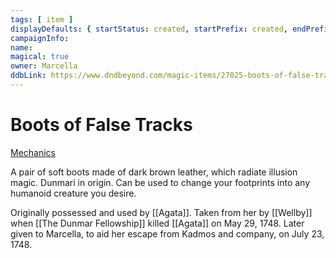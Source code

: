 ```yaml
---
tags: [ item ]
displayDefaults: { startStatus: created, startPrefix: created, endPrefix: destroyed,   endStatus: destroyed }
campaignInfo: 
name: 
magical: true
owner: Marcella
ddbLink: https://www.dndbeyond.com/magic-items/27025-boots-of-false-tracks
---
```

# Boots of False Tracks

[Mechanics](https://www.dndbeyond.com/magic-items/27025-boots-of-false-tracks)

A pair of soft boots made of dark brown leather, which radiate illusion magic. Dunmari in origin. Can be used to change your footprints into any humanoid creature you desire. 

Originally possessed and used by [[Agata]]. Taken from her by [[Wellby]] when [[The Dunmar Fellowship]] killed [[Agata]] on May 29, 1748. Later given to Marcella, to aid her escape from Kadmos and company, on July 23, 1748. 